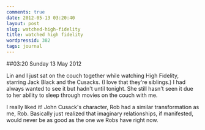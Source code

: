 ```yaml
---
comments: true
date: 2012-05-13 03:20:40
layout: post
slug: watched-high-fidelity
title: watched high fidelity
wordpressid: 382
tags: journal
---
```


##03:20 Sunday 13 May 2012

Lin and I just sat on the couch together while watching High Fidelity, starring Jack Black and the Cusacks.  (I love that they're siblings.)  I had always wanted to see it but hadn't until tonight.  She still hasn't seen it due to her ability to sleep through movies on the couch with me.

 

I really liked it!  John Cusack's character, Rob had a similar transformation as me, Rob.  Basically just realized that imaginary relationships, if manifested, would never be as good as the one we Robs have right now.
